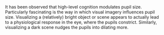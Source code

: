 It has been observed that high-level cognition modulates pupil size. Particularly fascinating is the way in which visual imagery influences pupil size. Visualizing a (relatively) bright object or scene appears to actually lead to a physiological response in the eye, where the pupils constrict. Similarly, visualizing a dark scene nudges the pupils into dilating more.